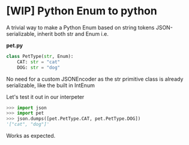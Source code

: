 # [WIP] Python Enum to python 

A trivial way to make a Python Enum based on string tokens JSON-serializable, inherit both str and Enum i.e.

**pet.py**
```python
class PetType(str, Enum):
    CAT: str = "cat"
    DOG: str = "dog"
```

No need for a custom JSONEncoder as the str primitive class is already serializable, like the built in IntEnum 

Let's test it out in our interpeter
```python
>>> import json
>>> import pet
>>> json.dumps([pet.PetType.CAT, pet.PetType.DOG])
'["cat", "dog"]'
```

Works as expected.


